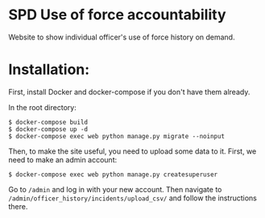 # SPD Use of force accountability

Website to show individual officer's use of force history on demand.

# Installation:

First, install Docker and docker-compose if you don't have them already.

In the root directory:
```
$ docker-compose build
$ docker-compose up -d
$ docker-compose exec web python manage.py migrate --noinput
```

Then, to make the site useful, you need to upload some data to it. First, we
need to make an admin account:
```
$ docker-compose exec web python manage.py createsuperuser
```

Go to `/admin` and log in with your new account. Then navigate to 
`/admin/officer_history/incidents/upload_csv/` and follow the instructions
there.
